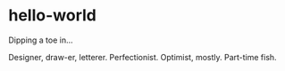 # hello-world
Dipping a toe in...

Designer, draw-er, letterer. Perfectionist. Optimist, mostly. Part-time fish.
